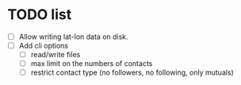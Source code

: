 # TODO list

- [ ] Allow writing lat-lon data on disk.
- [ ] Add cli options
  - [ ] read/write files
  - [ ] max limit on the numbers of contacts
  - [ ] restrict contact type (no followers, no following, only mutuals)
